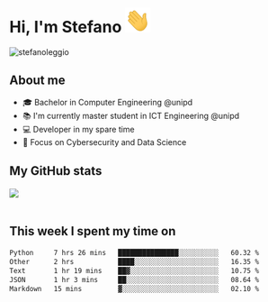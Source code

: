 # Hi, I'm Stefano <img src="https://raw.githubusercontent.com/stefanoleggio/stefanoleggio/main/images/wave.gif" width="45px">

<p align="left"> <img src="https://komarev.com/ghpvc/?username=stefanoleggio&label=Views&color=blue&style=plastic" alt="stefanoleggio" /></p>

## About me
- 🎓 Bachelor in Computer Engineering @unipd
- 📚 I'm currently master student in ICT Engineering @unipd
- 💻 Developer in my spare time
- 🎯 Focus on Cybersecurity and Data Science


## My GitHub stats

<a href="https://github.com/anuraghazra/github-readme-stats" >
  <img align="center" src="https://github-readme-stats.vercel.app/api/top-langs/?username=stefanoleggio&langs_count=10&hide=html,blade&layout=compact&count_private=true&theme=swift" />
</a>
</br>
</br>

## This week I spent my time on


<!--START_SECTION:waka-->
```text
Python     7 hrs 26 mins   ███████████████░░░░░░░░░░   60.32 % 
Other      2 hrs           ████░░░░░░░░░░░░░░░░░░░░░   16.35 % 
Text       1 hr 19 mins    ██▓░░░░░░░░░░░░░░░░░░░░░░   10.75 % 
JSON       1 hr 3 mins     ██░░░░░░░░░░░░░░░░░░░░░░░   08.64 % 
Markdown   15 mins         ▓░░░░░░░░░░░░░░░░░░░░░░░░   02.10 % 
```
<!--END_SECTION:waka-->

